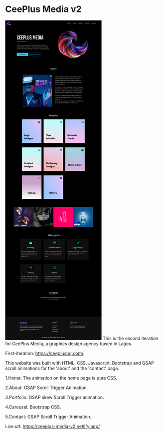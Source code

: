 # CeePlus Media v2
<img src="./assets/screenshot.png" alt="project">
This is the second iteration for CeePlus Media, a graphics design agency based in Lagos.

First-iteration: https://ceeplusng.com/. 

This website was built with HTML, CSS, Javascript, Bootstrap and GSAP scroll animations for the 'about'
and the 'contact' page.

1.Home: The animation on the home page is pure CSS.

2.About: GSAP Scroll Trigger Animation.

3.Portfolio: GSAP skew Scroll Trigger animation.

4.Carousel: Bootstrap CSS.

5.Contact: GSAP Scroll Trigger Animation.

Live url: https://ceeplus-media-v2.netlify.app/

